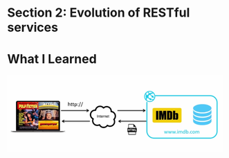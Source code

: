 # Section 2: Evolution of  RESTful services


# What I Learned

<img src="imdb.PNG" alt="alt text" width="500"/>